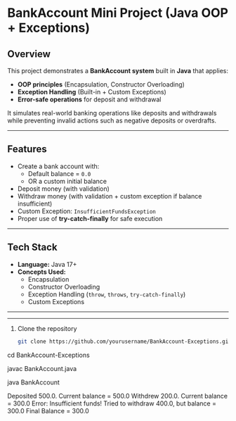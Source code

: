 #  BankAccount Mini Project (Java OOP + Exceptions)

##  Overview
This project demonstrates a **BankAccount system** built in **Java** that applies:
- **OOP principles** (Encapsulation, Constructor Overloading)
- **Exception Handling** (Built-in + Custom Exceptions)
- **Error-safe operations** for deposit and withdrawal

It simulates real-world banking operations like deposits and withdrawals while preventing invalid actions such as negative deposits or overdrafts.

---

##  Features
- Create a bank account with:
  - Default balance = `0.0`
  - OR a custom initial balance
- Deposit money (with validation)
- Withdraw money (with validation + custom exception if balance insufficient)
- Custom Exception: `InsufficientFundsException`
- Proper use of **try-catch-finally** for safe execution

---

##  Tech Stack
- **Language:** Java 17+  
- **Concepts Used:**  
  - Encapsulation  
  - Constructor Overloading  
  - Exception Handling (`throw`, `throws`, `try-catch-finally`)  
  - Custom Exceptions  

---


---

1. Clone the repository  
   ```bash
   git clone https://github.com/yourusername/BankAccount-Exceptions.git

cd BankAccount-Exceptions

javac BankAccount.java

java BankAccount

Deposited 500.0. Current balance = 500.0
Withdrew 200.0. Current balance = 300.0
Error: Insufficient funds! Tried to withdraw 400.0, but balance = 300.0
Final Balance = 300.0


